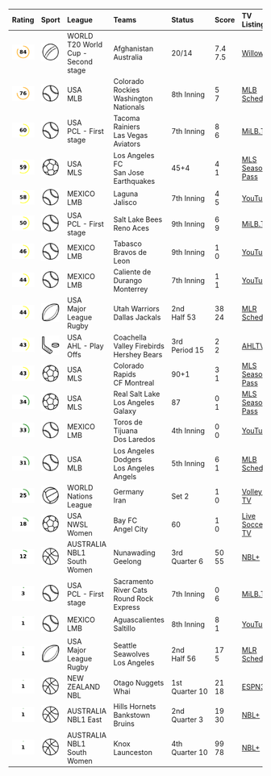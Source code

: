 | Rating                                                                                                                                 | Sport                                                                                                                | League                                | Teams                                       | Status         | Score      | TV Listing                                                                                                                                       |
|:---------------------------------------------------------------------------------------------------------------------------------------|:---------------------------------------------------------------------------------------------------------------------|:--------------------------------------|:--------------------------------------------|:---------------|:-----------|:-------------------------------------------------------------------------------------------------------------------------------------------------|
| <img src="https://raw.githubusercontent.com/BlakeDuncan25/Donut-SVG-Ratings/bac4e4a278175106499642192132b1786a9aec38/84.svg" alt="84"> | <img src="https://raw.githubusercontent.com/BlakeDuncan25/Donut-SVG-Ratings/master/cricket.png" alt="Cricket">       | WORLD<br>T20 World Cup - Second stage | Afghanistan<br>Australia                    | 20/14          | 7.4<br>7.5 | <a href="https://www.willow.tv/">Willow</a>                                                                                                      |
| <img src="https://raw.githubusercontent.com/BlakeDuncan25/Donut-SVG-Ratings/bac4e4a278175106499642192132b1786a9aec38/76.svg" alt="76"> | <img src="https://raw.githubusercontent.com/BlakeDuncan25/Donut-SVG-Ratings/master/baseball.png" alt="Baseball">     | USA<br>MLB                            | Colorado Rockies<br>Washington Nationals    | 8th Inning     | 5<br>7     | <a href="https://www.mlb.com/schedule">MLB Schedule</a>                                                                                          |
| <img src="https://raw.githubusercontent.com/BlakeDuncan25/Donut-SVG-Ratings/bac4e4a278175106499642192132b1786a9aec38/60.svg" alt="60"> | <img src="https://raw.githubusercontent.com/BlakeDuncan25/Donut-SVG-Ratings/master/baseball.png" alt="Baseball">     | USA<br>PCL - First stage              | Tacoma Rainiers<br>Las Vegas Aviators       | 7th Inning     | 8<br>6     | <a href="http://milb.tv/">MiLB.TV</a>                                                                                                            |
| <img src="https://raw.githubusercontent.com/BlakeDuncan25/Donut-SVG-Ratings/bac4e4a278175106499642192132b1786a9aec38/59.svg" alt="59"> | <img src="https://raw.githubusercontent.com/BlakeDuncan25/Donut-SVG-Ratings/master/soccer.png" alt="Soccer">         | USA<br>MLS                            | Los Angeles FC<br>San Jose Earthquakes      | 45+4           | 4<br>1     | <a href="https://tv.apple.com/us/channel/tvs.sbd.7000">MLS Season Pass</a>                                                                       |
| <img src="https://raw.githubusercontent.com/BlakeDuncan25/Donut-SVG-Ratings/bac4e4a278175106499642192132b1786a9aec38/58.svg" alt="58"> | <img src="https://raw.githubusercontent.com/BlakeDuncan25/Donut-SVG-Ratings/master/baseball.png" alt="Baseball">     | MEXICO<br>LMB                         | Laguna<br>Jalisco                           | 7th Inning     | 4<br>5     | <a href="https://www.youtube.com/results?search_query=liga+mexicana+de+beisbol&sp=EgJAAQ%253D%253D">YouTube</a>                                  |
| <img src="https://raw.githubusercontent.com/BlakeDuncan25/Donut-SVG-Ratings/bac4e4a278175106499642192132b1786a9aec38/50.svg" alt="50"> | <img src="https://raw.githubusercontent.com/BlakeDuncan25/Donut-SVG-Ratings/master/baseball.png" alt="Baseball">     | USA<br>PCL - First stage              | Salt Lake Bees<br>Reno Aces                 | 9th Inning     | 6<br>9     | <a href="http://milb.tv/">MiLB.TV</a>                                                                                                            |
| <img src="https://raw.githubusercontent.com/BlakeDuncan25/Donut-SVG-Ratings/bac4e4a278175106499642192132b1786a9aec38/46.svg" alt="46"> | <img src="https://raw.githubusercontent.com/BlakeDuncan25/Donut-SVG-Ratings/master/baseball.png" alt="Baseball">     | MEXICO<br>LMB                         | Tabasco<br>Bravos de Leon                   | 9th Inning     | 1<br>0     | <a href="https://www.youtube.com/results?search_query=liga+mexicana+de+beisbol&sp=EgJAAQ%253D%253D">YouTube</a>                                  |
| <img src="https://raw.githubusercontent.com/BlakeDuncan25/Donut-SVG-Ratings/bac4e4a278175106499642192132b1786a9aec38/44.svg" alt="44"> | <img src="https://raw.githubusercontent.com/BlakeDuncan25/Donut-SVG-Ratings/master/baseball.png" alt="Baseball">     | MEXICO<br>LMB                         | Caliente de Durango<br>Monterrey            | 7th Inning     | 1<br>1     | <a href="https://www.youtube.com/results?search_query=liga+mexicana+de+beisbol&sp=EgJAAQ%253D%253D">YouTube</a>                                  |
| <img src="https://raw.githubusercontent.com/BlakeDuncan25/Donut-SVG-Ratings/bac4e4a278175106499642192132b1786a9aec38/44.svg" alt="44"> | <img src="https://raw.githubusercontent.com/BlakeDuncan25/Donut-SVG-Ratings/master/rugby.png" alt="Rugby">           | USA<br>Major League Rugby             | Utah Warriors<br>Dallas Jackals             | 2nd Half 53    | 38<br>24   | <a href="https://www.majorleague.rugby/schedules/">MLR Schedule</a>                                                                              |
| <img src="https://raw.githubusercontent.com/BlakeDuncan25/Donut-SVG-Ratings/bac4e4a278175106499642192132b1786a9aec38/43.svg" alt="43"> | <img src="https://raw.githubusercontent.com/BlakeDuncan25/Donut-SVG-Ratings/master/hockey.png" alt="Ice Hockey">     | USA<br>AHL - Play Offs                | Coachella Valley Firebirds<br>Hershey Bears | 3rd Period 15  | 2<br>2     | <a href="https://www.watchtheahl.com/#/">AHLTV</a>                                                                                               |
| <img src="https://raw.githubusercontent.com/BlakeDuncan25/Donut-SVG-Ratings/bac4e4a278175106499642192132b1786a9aec38/43.svg" alt="43"> | <img src="https://raw.githubusercontent.com/BlakeDuncan25/Donut-SVG-Ratings/master/soccer.png" alt="Soccer">         | USA<br>MLS                            | Colorado Rapids<br>CF Montreal              | 90+1           | 3<br>1     | <a href="https://tv.apple.com/us/channel/tvs.sbd.7000">MLS Season Pass</a>                                                                       |
| <img src="https://raw.githubusercontent.com/BlakeDuncan25/Donut-SVG-Ratings/bac4e4a278175106499642192132b1786a9aec38/34.svg" alt="34"> | <img src="https://raw.githubusercontent.com/BlakeDuncan25/Donut-SVG-Ratings/master/soccer.png" alt="Soccer">         | USA<br>MLS                            | Real Salt Lake<br>Los Angeles Galaxy        | 87             | 0<br>1     | <a href="https://tv.apple.com/us/channel/tvs.sbd.7000">MLS Season Pass</a>                                                                       |
| <img src="https://raw.githubusercontent.com/BlakeDuncan25/Donut-SVG-Ratings/bac4e4a278175106499642192132b1786a9aec38/33.svg" alt="33"> | <img src="https://raw.githubusercontent.com/BlakeDuncan25/Donut-SVG-Ratings/master/baseball.png" alt="Baseball">     | MEXICO<br>LMB                         | Toros de Tijuana<br>Dos Laredos             | 4th Inning     | 0<br>0     | <a href="https://www.youtube.com/results?search_query=liga+mexicana+de+beisbol&sp=EgJAAQ%253D%253D">YouTube</a>                                  |
| <img src="https://raw.githubusercontent.com/BlakeDuncan25/Donut-SVG-Ratings/bac4e4a278175106499642192132b1786a9aec38/31.svg" alt="31"> | <img src="https://raw.githubusercontent.com/BlakeDuncan25/Donut-SVG-Ratings/master/baseball.png" alt="Baseball">     | USA<br>MLB                            | Los Angeles Dodgers<br>Los Angeles Angels   | 5th Inning     | 6<br>1     | <a href="https://www.mlb.com/schedule">MLB Schedule</a>                                                                                          |
| <img src="https://raw.githubusercontent.com/BlakeDuncan25/Donut-SVG-Ratings/bac4e4a278175106499642192132b1786a9aec38/25.svg" alt="25"> | <img src="https://raw.githubusercontent.com/BlakeDuncan25/Donut-SVG-Ratings/master/volleyball.png" alt="Volleyball"> | WORLD<br>Nations League               | Germany<br>Iran                             | Set 2          | 1<br>0     | <a href="https://subscribe.volleyballworld.com/volleyball-tv-usa">Volleyball TV</a>                                                              |
| <img src="https://raw.githubusercontent.com/BlakeDuncan25/Donut-SVG-Ratings/bac4e4a278175106499642192132b1786a9aec38/18.svg" alt="18"> | <img src="https://raw.githubusercontent.com/BlakeDuncan25/Donut-SVG-Ratings/master/soccer.png" alt="Soccer">         | USA<br>NWSL Women                     | Bay FC<br>Angel City                        | 60             | 1<br>0     | <a href="https://www.livesoccertv.com/competitions/united-states/nwsl/">Live Soccer TV</a>                                                       |
| <img src="https://raw.githubusercontent.com/BlakeDuncan25/Donut-SVG-Ratings/bac4e4a278175106499642192132b1786a9aec38/12.svg" alt="12"> | <img src="https://raw.githubusercontent.com/BlakeDuncan25/Donut-SVG-Ratings/master/basketball.png" alt="Basketball"> | AUSTRALIA<br>NBL1 South Women         | Nunawading<br>Geelong                       | 3rd Quarter 6  | 50<br>55   | <a href="https://nbl1.com.au/watch/live-game">NBL+</a>                                                                                           |
| <img src="https://raw.githubusercontent.com/BlakeDuncan25/Donut-SVG-Ratings/bac4e4a278175106499642192132b1786a9aec38/3.svg" alt="3">   | <img src="https://raw.githubusercontent.com/BlakeDuncan25/Donut-SVG-Ratings/master/baseball.png" alt="Baseball">     | USA<br>PCL - First stage              | Sacramento River Cats<br>Round Rock Express | 7th Inning     | 0<br>6     | <a href="http://milb.tv/">MiLB.TV</a>                                                                                                            |
| <img src="https://raw.githubusercontent.com/BlakeDuncan25/Donut-SVG-Ratings/bac4e4a278175106499642192132b1786a9aec38/1.svg" alt="1">   | <img src="https://raw.githubusercontent.com/BlakeDuncan25/Donut-SVG-Ratings/master/baseball.png" alt="Baseball">     | MEXICO<br>LMB                         | Aguascalientes<br>Saltillo                  | 8th Inning     | 8<br>1     | <a href="https://www.youtube.com/results?search_query=liga+mexicana+de+beisbol&sp=EgJAAQ%253D%253D">YouTube</a>                                  |
| <img src="https://raw.githubusercontent.com/BlakeDuncan25/Donut-SVG-Ratings/bac4e4a278175106499642192132b1786a9aec38/1.svg" alt="1">   | <img src="https://raw.githubusercontent.com/BlakeDuncan25/Donut-SVG-Ratings/master/rugby.png" alt="Rugby">           | USA<br>Major League Rugby             | Seattle Seawolves<br>Los Angeles            | 2nd Half 56    | 17<br>5    | <a href="https://www.majorleague.rugby/schedules/">MLR Schedule</a>                                                                              |
| <img src="https://raw.githubusercontent.com/BlakeDuncan25/Donut-SVG-Ratings/bac4e4a278175106499642192132b1786a9aec38/1.svg" alt="1">   | <img src="https://raw.githubusercontent.com/BlakeDuncan25/Donut-SVG-Ratings/master/basketball.png" alt="Basketball"> | NEW ZEALAND<br>NBL                    | Otago Nuggets<br>Whai                       | 1st Quarter 10 | 21<br>18   | <a href="https://www.espn.com/watch/catalog/5476c7eb-46a9-3f2f-b666-bacd622a909b/new-zealand-national-basketball-league#bucketId=7373">ESPN3</a> |
| <img src="https://raw.githubusercontent.com/BlakeDuncan25/Donut-SVG-Ratings/bac4e4a278175106499642192132b1786a9aec38/1.svg" alt="1">   | <img src="https://raw.githubusercontent.com/BlakeDuncan25/Donut-SVG-Ratings/master/basketball.png" alt="Basketball"> | AUSTRALIA<br>NBL1 East                | Hills Hornets<br>Bankstown Bruins           | 2nd Quarter 3  | 19<br>30   | <a href="https://nbl1.com.au/watch/live-game">NBL+</a>                                                                                           |
| <img src="https://raw.githubusercontent.com/BlakeDuncan25/Donut-SVG-Ratings/bac4e4a278175106499642192132b1786a9aec38/1.svg" alt="1">   | <img src="https://raw.githubusercontent.com/BlakeDuncan25/Donut-SVG-Ratings/master/basketball.png" alt="Basketball"> | AUSTRALIA<br>NBL1 South Women         | Knox<br>Launceston                          | 4th Quarter 10 | 99<br>78   | <a href="https://nbl1.com.au/watch/live-game">NBL+</a>                                                                                           |